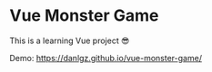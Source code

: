 # Vue Monster Game
This is a learning Vue project 😎


Demo: https://danlgz.github.io/vue-monster-game/
